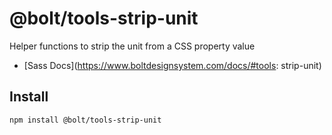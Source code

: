 # @bolt/tools-strip-unit

Helper functions to strip the unit from a CSS property value

- [Sass Docs](https://www.boltdesignsystem.com/docs/#tools: strip-unit)

## Install

```bash
npm install @bolt/tools-strip-unit
```
